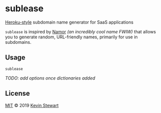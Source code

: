 # sublease
[Heroku-style](https://stackoverflow.com/questions/7621341/how-can-i-programmatically-generate-heroku-like-subdomain-names) subdomain name generator for SaaS applications

`sublease` is inspired by [Namor](https://github.com/jsonmaur/namor) *(an incredibly cool name FWIW)* that allows you to generate random, URL-friendly names, primarily for use in subdomains. 

## Usage

```
sublease 
```

*TODO: add options once dictionaries added*

## License

[MIT](https://github.com/kstewart/sublease/blob/master/LICENSE) &copy; 2019 [Kevin Stewart](https://kstewart.me)